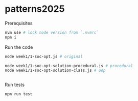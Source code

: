 # patterns2025

Prerequisites

```bash
nvm use # lock node version from `.nvmrc`
npm i
```

Run the code

```bash
node week1/1-soc-opt.js # original
```

```bash
node week1/1-soc-opt-solution-procedural.js # procedural
node week1/1-soc-opt-solution-class.js # oop
```

```bash
```

Run tests

```bash
npm run test
```
